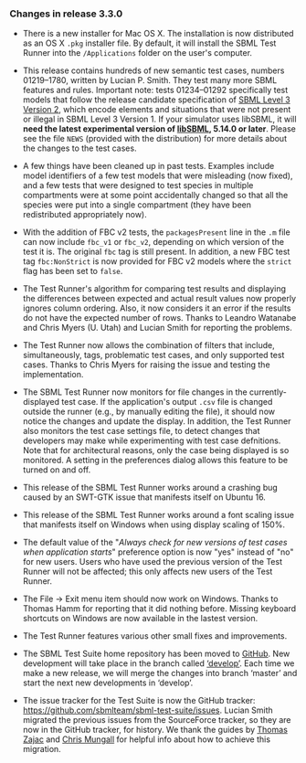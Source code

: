 ### Changes in release 3.3.0

* There is a new installer for Mac OS&nbsp;X. The installation is now distributed as an OS&nbsp;X <code>.pkg</code> installer file.  By default, it will install the SBML Test Runner into the <code>/Applications</code> folder on the user's computer.

* This release contains hundreds of new semantic test cases, numbers 01219&ndash;1780, written by Lucian P. Smith.  They test many more SBML features and rules. Important note: tests 01234&#8211;01292 specifically test models that follow the release candidate specification of [SBML Level 3 Version 2](http://sbml.org/Documents/Specifications/SBML_Level_3/Version_2/Core/Release_1), which encode elements and situations that were not present or illegal in SBML Level&nbsp;3 Version&nbsp;1. If your simulator uses libSBML, it will **need the latest experimental version of [libSBML](http://sbml.org/Software/libSBML), 5.14.0 or later**. Please see the file <code>NEWS</code> (provided with the distribution) for more details about the changes to the test cases.

* A few things have been cleaned up in past tests. Examples include model identifiers of a few test models that were misleading (now fixed), and a few tests that were designed to test species in multiple compartments were at some point accidentally changed so that all the species were put into a single compartment (they have been redistributed appropriately now).

* With the addition of FBC v2 tests, the <code>packagesPresent</code> line in the <code>.m</code> file can now include <code>fbc_v1</code> or <code>fbc_v2</code>, depending on which version of the test it is.  The original <code>fbc</code> tag is still present.  In addition, a new FBC test tag <code>fbc:NonStrict</code> is now provided for FBC v2 models where the <code>strict</code> flag has been set to <code>false</code>.</code>

* The Test Runner's algorithm for comparing test results and displaying the differences between expected and actual result values now properly ignores column ordering.  Also, it now considers it an error if the results do not have the expected number of rows.  Thanks to Leandro Watanabe and Chris Myers (U. Utah) and Lucian Smith for reporting the problems.

* The Test Runner now allows the combination of filters that include, simultaneously, tags, problematic test cases, and only supported test cases.  Thanks to Chris Myers for raising the issue and testing the implementation.

* The SBML Test Runner now monitors for file changes in the currently-displayed test case.  If the application's output `.csv` file is changed outside the runner (e.g., by manually editing the file), it should now notice the changes and update the display.  In addition, the Test Runner also monitors the test case settings file, to detect changes that developers may make while experimenting with test case defnitions.  Note that for architectural reasons, only the case being displayed is so monitored.  A setting in the preferences dialog allows this feature to be turned on and off.

* This release of the SBML Test Runner works around a crashing bug caused by an SWT-GTK issue that manifests itself on Ubuntu 16.

* This release of the SBML Test Runner works around a font scaling issue that manifests itself on Windows when using display scaling of 150%.

* The default value of the "_Always check for new versions of test cases when application starts_" preference option is now "yes" instead of "no" for new users.  Users who have used the previous version of the Test Runner will not be affected; this only affects new users of the Test Runner.

* The File &#8594; Exit menu item should now work on Windows.  Thanks to Thomas Hamm for reporting that it did nothing before.  Missing keyboard shortcuts on Windows are now available in the lastest version.

* The Test Runner features various other small fixes and improvements.

* The SBML Test Suite home repository has been moved to [GitHub](https://github.com/sbmlteam/sbml-test-suite).  New development will take place in the branch called [&#8216;develop&#8217;](https://github.com/sbmlteam/sbml-test-suite/tree/develop).  Each time we make a new release, we will merge the changes into branch &#8216;master&#8217; and start the next new developments in &#8216;develop&#8217;.

* The issue tracker for the Test Suite is now the GitHub tracker: <a href="https://github.com/sbmlteam/sbml-test-suite/issues">https://github.com/sbmlteam/sbml-test-suite/issues</a>. Lucian Smith migrated the previous issues from the SourceForce tracker, so they are now in the GitHub tracker, for history. We thank the guides by <a href="https://github.com/mephenor/JSBML-Migration-Guide/wiki/">Thomas Zajac</a> and <a href="https://github.com/cmungall/gosf2github">Chris Mungall</a> for helpful info about how to achieve this migration.
